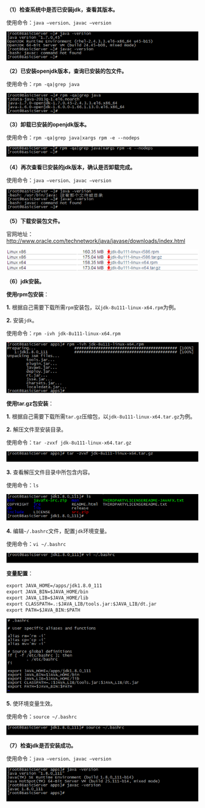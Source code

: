 **（1）检查系统中是否已安装jdk，查看其版本。**

使用命令：`java –version、javac –version`
<div align=center>

![安装jdk](./imgs/18.png "安装jdk示意图")
<div align=left>


**（2）已安装openjdk版本，查询已安装的包文件。**

使用命令：`rpm -qa|grep java`
<div align=center>

![安装jdk](./imgs/19.png "安装jdk示意图")
<div align=left>

**（3）卸载已安装的openjdk版本。**

使用命令：`rpm -qa|grep java|xargs rpm -e --nodeps`
<div align=center>

![安装jdk](./imgs/20.png "安装jdk示意图")
<div align=left>

**（4）再次查看已安装的jdk版本，确认是否卸载完成。**

使用命令：`java –version、javac –version`
<div align=center>

![安装jdk](./imgs/21.png "安装jdk示意图")
<div align=left>

**（5）下载安装包文件。**

官网地址：<http://www.oracle.com/technetwork/java/javase/downloads/index.html>
<div align=center>

![安装jdk](./imgs/22.png "安装jdk示意图")
<div align=left>

**（6）jdk安装。**

**使用rpm包安装**：

**1.** 根据自己需要下载所需`rpm`安装包，以`jdk-8u111-linux-x64.rpm`为例。

**2.** 安装`jdk`。

使用命令：`rpm -ivh jdk-8u111-linux-x64.rpm`
<div align=center>

![安装jdk](./imgs/23.png "安装jdk示意图")
<div align=left>

**使用tar.gz包安装**：

**1.** 根据自己需要下载所需`tar.gz`压缩包，以`jdk-8u111-linux-x64.tar.gz`为例。

**2.** 解压文件至安装目录。

使用命令：`tar -zvxf jdk-8u111-linux-x64.tar.gz`
<div align=center>

![安装jdk](./imgs/24.png "安装jdk示意图")
<div align=left>

**3.** 查看解压文件目录中所包含内容。

使用命令：`ls`
<div align=center>

![安装jdk](./imgs/25.png "安装jdk示意图")
<div align=left>

**4.** 编辑`~/.bashrc`文件，配置`jdk`环境变量。

使用命令：`vi ~/.bashrc`
<div align=center>

![安装jdk](./imgs/26.png "安装jdk示意图")
<div align=left>

**变量配置**： 

	export JAVA_HOME=/apps/jdk1.8.0_111
	export JAVA_BIN=$JAVA_HOME/bin
	export JAVA_LIB=$JAVA_HOME/lib
	export CLASSPATH=.:$JAVA_LIB/tools.jar:$JAVA_LIB/dt.jar
	export PATH=$JAVA_BIN:$PATH
 
<div align=center>

![安装jdk](./imgs/27.png "安装jdk示意图")
<div align=left>

**5.** 使环境变量生效。

使用命令：`source ~/.bashrc`
<div align=center>

![安装jdk](./imgs/28.png "安装jdk示意图")
<div align=left>

**（7）检查jdk是否安装成功。** 

使用命令：`java –version、javac –version`
<div align=center>

![安装jdk](./imgs/29.png "安装jdk示意图")
<div align=left>


 